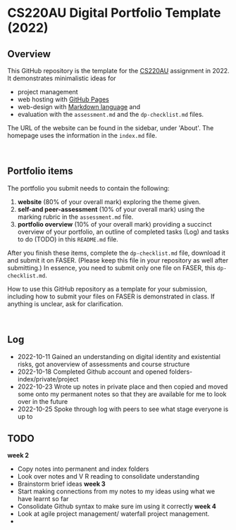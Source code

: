 # CS220AU Digital Portfolio Template (2022)
## Overview
This GitHub repository is the template for the [CS220AU](https://github.com/khofstadter/CS220AU) assignment in 2022. It demonstrates minimalistic ideas for 

- project management
- web hosting with [GitHub Pages](https://pages.github.com/) 
- web-design with [Markdown language](https://guides.github.com/features/mastering-markdown/) and
- evaluation with the `assessment.md` and the `dp-checklist.md` files. 

The URL of the website can be found in the sidebar, under 'About'. The homepage uses the information in the `index.md` file.

<br>

## Portfolio items
The portfolio you submit needs to contain the following:

1. **website** (80% of your overall mark) exploring the theme given.
2. **self-and peer-assessment** (10% of your overall mark) using the marking rubric in the `assessment.md` file.
3. **portfolio overview** (10% of your overall mark) providing a succinct overview of your portfolio, an outline of completed tasks (Log) and tasks to do (TODO) in this `README.md` file.

After you finish these items, complete the `dp-checklist.md` file, download it and submit it on FASER. (Please keep this file in your repository as well after submitting.) In essence, you need to submit only one file on FASER, this `dp-checklist.md`. 

How to use this GitHub repository as a template for your submission, including how to submit your files on FASER is demonstrated in class. If anything is unclear, ask for clarification. 

<br>

## Log

- 2022-10-11 Gained an understanding on digital identity and existential risks, got anoverview of assessments and course structure 
- 2022-10-18 Completed Github account and opened folders- index/private/project
- 2022-10-23 Wrote up notes in private place and then copied and moved some onto my permanent notes so that they are available for me to look over in the future 
- 2022-10-25 Spoke through log with peers to see what stage everyone is up to

## TODO

**week 2** 
- Copy notes into permanent and index folders 
- Look over notes and V R reading to consolidate understanding 
- Brainstorm brief ideas 
**week 3** 
- Start making connections from my notes to my ideas using what we have learnt so far 
- Consolidate Github syntax to make sure im using it correctly 
**week 4** 
- Look at agile project management/ waterfall project management. 
-  
